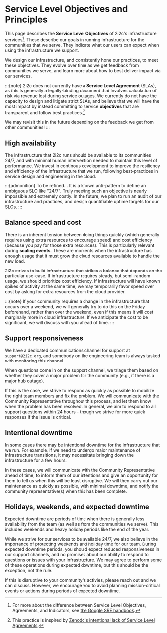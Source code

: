 # Service Level Objectives and Principles

This page describes the **Service Level Objectives** of 2i2c's infrastructure services[^slos].
These describe our goals in running infrastructure for the communities that we serve.
They indicate what our users can expect when using the infrastructure we support.

We design our infrastructure, and consistently hone our practices, to meet these objectives.
They evolve over time as we get feedback from communities we serve, and learn more about how to best deliver impact via our services.

:::{note}
2i2c does not currently have a **Service Level Agreement** (SLAs), as this is generally a legally-binding document that involves calculation of risk via revenue lost during service outages.
We currently do not have the capacity to design and litigate strict SLAs, and believe that we will have the most impact by instead committing to service **objectives** that are transparent and follow best practices.[^zenodo]

We may revisit this in the future depending on the feedback we get from other communities!
:::

## High availability

The infrastructure that 2i2c runs should be available to its communities 24/7, and with minimal human intervention needed to maintain this level of performance.
We invest in continous development to improve the resiliency and efficiency of the infrastructure that we run, following best-practices in service design and engineering in the cloud.

:::{admonition} To be refined...
It is a known anti-pattern to define an ambiguous SLO like "24/7".
Truly meeting such an objective is nearly impossible and extremely costly.
In the future, we plan to run an audit of our infrastructure and practices, and design quantifiable uptime targets for our SLOs.
:::

## Balance speed and cost

There is an inherent tension between doing things quickly (which generally requires using extra resources to encourage speed) and cost efficiency (because you pay for those extra resources).
This is particularly relevant during **scaling events**.
These are moments when the infrastructure has enough usage that it must grow the cloud resources available to handle the new load.

2i2c strives to build infrastructure that strikes a balance that depends on the particular use-case.
If infrastructure requires steady, but semi-random usage, we should prioritize cost efficiency.
If infrastructure will have known spikes of activity at the same time, we may temporarily favor speed over cost by asking for extra resources from the cloud provider.

:::{note}
If your community requires a change in the infrastructure that occurs over a weekend, we will generally try to do this on the Friday beforehand, rather than over the weekend, even if this means it will cost marginally more in cloud infrastructure.
If we anticipate the cost to be significant, we will discuss with you ahead of time.
:::

## Support responsiveness

We have a dedicated communications channel for support at `support@2i2c.org`, and somebody on the engineering team is always tasked with monitoring this channel.

When questions come in on the support channel, we triage them based on whether they cover a major problem for the community (e.g., if there is a major hub outage).

If this is the case, we strive to respond as quickly as possible to mobilize the right team members and fix the problem.
We will communicate with the Community Representative throughout this process, and let them know when the problem has been resolved.
In general, we aim to respond to all support questions within 24 hours - though we strive for more quick responses if the issue is critical.

## Intentional downtime

In some cases there may be intentional downtime for the infrastructure that we run.
For example, if we need to undergo major maintenance of infrastructure transitions, it may necessitate bringing down the infrastructure for a few hours.

In these cases, we will communicate with the Community Representative ahead of time, to inform them of our intentions and give an opportunity for them to tell us when this will be least disruptive.
We will then carry out our maintenance as quickly as possible, with minimal downtime, and notify the community representative(s) when this has been complete. 

## Holidays, weekends, and expected downtime

Expected downtime are periods of time when there is generally less availability from the team (as well as from the communities we serve).
This includes weekends and heavy holiday periods like the end of the year.

While we strive for our services to be available 24/7, we also believe in the importance of protecting weekends and holiday time for our team.
During expected downtime periods, you should expect reduced responsiveness in our support channels, and no promises about our ability to respond to questions or issues with your infrastructure.
We may agree to perform some of these operations during expected downtime, but this should be the exception, not the rule.

If this is disruptive to your community's activies, please reach out and we can discuss.
However, we encourage you to avoid planning mission-critical events or actions during periods of expected downtime.

[^slos]: For more about the difference between Service Level Objectives, Agreements, and Indicators, see [the Google SRE handbook](https://sre.google/sre-book/service-level-objectives/).

[^zenodo]: This practice is inspired by [Zenodo's intentional lack of Service Level Agreements](https://about.zenodo.org/principles/).